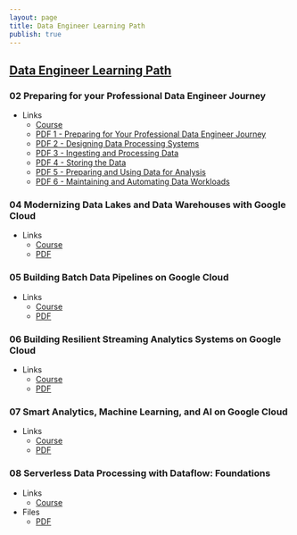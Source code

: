 ```yaml
---
layout: page
title: Data Engineer Learning Path
publish: true
---
```


## [Data Engineer Learning Path](https://www.cloudskillsboost.google/paths/16)

### 02 Preparing for your Professional Data Engineer Journey

- Links
  - [Course](https://www.cloudskillsboost.google/course_templates/72)
  - [PDF 1 - Preparing for Your Professional Data Engineer Journey](pdf/gcp-pde-02-1.pdf)
  - [PDF 2 - Designing Data Processing Systems](pdf/gcp-pde-02-2.pdf)
  - [PDF 3 - Ingesting and Processing Data](pdf/gcp-pde-02-3.pdf)
  - [PDF 4 - Storing the Data](pdf/gcp-pde-02-4.pdf)
  - [PDF 5 - Preparing and Using Data for Analysis](pdf/gcp-pde-02-5.pdf)
  - [PDF 6 - Maintaining and Automating Data Workloads](pdf/gcp-pde-02-6.pdf)

### 04 Modernizing Data Lakes and Data Warehouses with Google Cloud

- Links
  - [Course](https://www.cloudskillsboost.google/paths/16/course_templates/54)
  - [PDF](pdf/gcp-pde-04.pdf)

### 05 Building Batch Data Pipelines on Google Cloud

- Links
  - [Course](https://www.cloudskillsboost.google/paths/16/course_templates/53)
  - [PDF](pdf/gcp-pde-05.pdf)

### 06 Building Resilient Streaming Analytics Systems on Google Cloud

- Links
  - [Course](https://www.cloudskillsboost.google/paths/16/course_templates/52)
  - [PDF](pdf/gcp-pde-06.pdf)

### 07 Smart Analytics, Machine Learning, and AI on Google Cloud

- Links
  - [Course](https://www.cloudskillsboost.google/paths/16/course_templates/55)
  - [PDF](pdf/gcp-pde-07.pdf)
  
### 08 Serverless Data Processing with Dataflow: Foundations

- Links
  - [Course](https://www.cloudskillsboost.google/paths/16/course_templates/218)
- Files
  - [PDF](pdf/gcp-pde-08.pdf)


